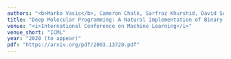 ```yaml
---
authors: "<b>Marko Vasic</b>, Cameron Chalk, Sarfraz Khurshid, David Soloveichik"
title: "Deep Molecular Programming: A Natural Implementation of Binary-Weight ReLU Neural Networks"
venue: "<i>International Conference on Machine Learning</i>"
venue_short: "ICML"
year: "2020 (to appear)"
pdf: "https://arxiv.org/pdf/2003.13720.pdf"
---
```

